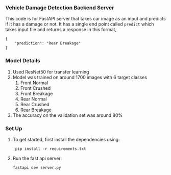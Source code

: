 ### Vehicle Damage Detection Backend Server

This code is for FastAPI server that takes car image as an input and predicts if it has a damage or not.
It has a single end point called `predict` which takes input file and returns a response in this format,
```commandline
{
    "prediction": "Rear Breakage"
}
```

### Model Details
1. Used ResNet50 for transfer learning
2. Model was trained on around 1700 images with 6 target classes
   1. Front Normal
   1. Front Crushed
   1. Front Breakage
   1. Rear Normal
   1. Rear Crushed
   1. Rear Breakage
9. The accuracy on the validation set was around 80%

### Set Up

1. To get started, first install the dependencies using:
    ```commandline
     pip install -r requirements.txt
    ```
   
2. Run the fast api server:
   ```commandline
   fastapi dev server.py
